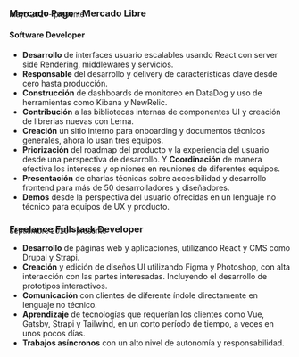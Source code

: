 ### Mercado Pago - Mercado Libre

<p style="absolute; margin-top: -2rem; font-size: 13px;">Mayo 2021 - presente</p>

#### Software Developer

- **Desarrollo** de interfaces usuario escalables usando React con server side Rendering, middlewares y servicios.
- **Responsable** del desarrollo y delivery de características clave desde cero hasta producción.
- **Construcción** de dashboards de monitoreo en DataDog y uso de herramientas como Kibana y NewRelic.
- **Contribución** a las bibliotecas internas de componentes UI y creación de librerias nuevas con Lerna.
- **Creación** un sitio interno para onboarding y documentos técnicos generales, ahora lo usan tres equipos.
- **Priorización** del roadmap del producto y la experiencia del usuario desde una perspectiva de desarrollo. Y **Coordinación** de manera efectiva los intereses y opiniones en reuniones de diferentes equipos.
- **Presentación** de charlas técnicas sobre accesibilidad y desarrollo frontend para más de 50 desarrolladores y diseñadores.
- **Demos** desde la perspectiva del usuario ofrecidas en un lenguaje no técnico para equipos de UX y producto.

### Freelance Fullstack Developer

<p style="absolute; margin-top: -2rem; font-size: 13px;">Septiembre 2020 - presente</p>

- **Desarrollo** de páginas web y aplicaciones, utilizando React y CMS como Drupal y Strapi.
- **Creación** y edición de diseños UI utilizando Figma y Photoshop, con alta interacción con las partes interesadas. Incluyendo el desarrollo de prototipos interactivos.
- **Comunicación** con clientes de diferente índole directamente en lenguaje no técnico.
- **Aprendizaje** de tecnologías que requerían los clientes como Vue, Gatsby, Strapi y Tailwind, en un corto período de tiempo, a veces en unos pocos días.
- **Trabajos asíncronos** con un alto nivel de autonomía y responsabilidad.
